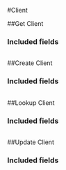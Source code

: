 ﻿#Client

##Get Client

<!-- GetClient.Routes -->

<!-- GetClient.Parameters -->

<!-- GetClient.Returns -->

### Included fields
```

```

##Create Client

<!-- CreateClient.Routes -->

<!-- CreateClient.Parameters -->

<!-- CreateClient.Returns -->

### Included fields
```

```

##Lookup Client

<!-- LookupClient.Routes -->

<!-- LookupClient.Parameters -->

<!-- LookupClient.Returns -->

### Included fields
```

```

##Update Client

<!-- UpdateClient.Routes -->

<!-- UpdateClient.Parameters -->

<!-- UpdateClient.Returns -->

### Included fields
```

```
